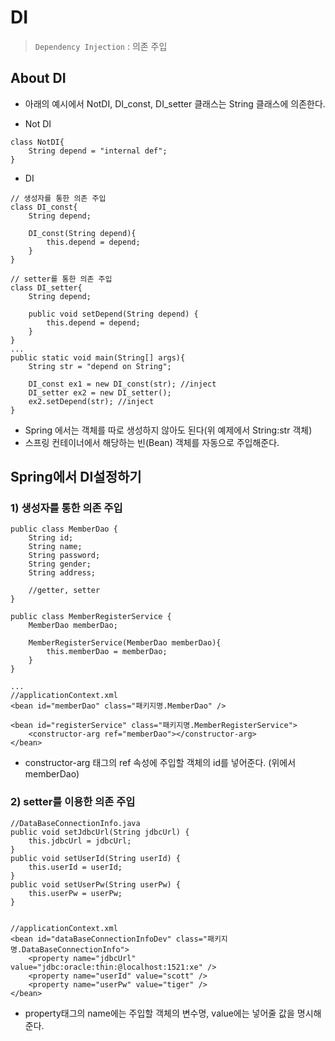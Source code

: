 ﻿# DI
> `Dependency Injection` : 의존 주입

## About DI
- 아래의 예시에서 NotDI, DI_const, DI_setter 클래스는 String 클래스에 의존한다.

- Not DI
```
class NotDI{
    String depend = "internal def";
}
```

- DI
```
// 생성자를 통한 의존 주입
class DI_const{
    String depend;
	
    DI_const(String depend){
        this.depend = depend;
    }
}

// setter를 통한 의존 주입
class DI_setter{
    String depend;
	
    public void setDepend(String depend) {
        this.depend = depend;
    }
}
...
public static void main(String[] args){
    String str = "depend on String";

    DI_const ex1 = new DI_const(str); //inject
    DI_setter ex2 = new DI_setter();
    ex2.setDepend(str); //inject
}
```

- Spring 에서는 객체를 따로 생성하지 않아도 된다(위 예제에서 String:str 객체)
- 스프링 컨테이너에서 해당하는 빈(Bean) 객체를 자동으로 주입해준다.

## Spring에서 DI설정하기

### 1) 생성자를 통한 의존 주입
```
public class MemberDao {
    String id;
    String name;
    String password;
    String gender;
    String address;
	
    //getter, setter
}

public class MemberRegisterService {
    MemberDao memberDao;
	
    MemberRegisterService(MemberDao memberDao){
        this.memberDao = memberDao;
    }
}

...
//applicationContext.xml
<bean id="memberDao" class="패키지명.MemberDao" />

<bean id="registerService" class="패키지명.MemberRegisterService">
    <constructor-arg ref="memberDao"></constructor-arg>
</bean>
```

- constructor-arg 태그의 ref 속성에 주입할 객체의 id를 넣어준다. (위에서 memberDao)

### 2) setter를 이용한 의존 주입
```
//DataBaseConnectionInfo.java
public void setJdbcUrl(String jdbcUrl) {
    this.jdbcUrl = jdbcUrl;
}
public void setUserId(String userId) {
    this.userId = userId;
}
public void setUserPw(String userPw) {
    this.userPw = userPw;
}


//applicationContext.xml
<bean id="dataBaseConnectionInfoDev" class="패키지명.DataBaseConnectionInfo">
    <property name="jdbcUrl" value="jdbc:oracle:thin:@localhost:1521:xe" />
    <property name="userId" value="scott" />
    <property name="userPw" value="tiger" />
</bean>
```

- property태그의 name에는 주입할 객체의 변수명, value에는 넣어줄 값을 명시해준다.